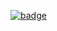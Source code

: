 [![badge](https://www.codewars.com/users/nothub/badges/micro)](https://www.codewars.com/users/nothub)
